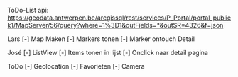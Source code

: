 ToDo-List
api: https://geodata.antwerpen.be/arcgissql/rest/services/P_Portal/portal_publiek1/MapServer/56/query?where=1%3D1&outFields=*&outSR=4326&f=json

Lars
[-] Map Maken
[-] Markers tonen
[-] Marker ontouch Detail



José
[-] ListView
[-] Items tonen in lijst
[-] Onclick naar detail pagina


ToDo
[-] Geolocation
[-] Favorieten
[-] Camera
